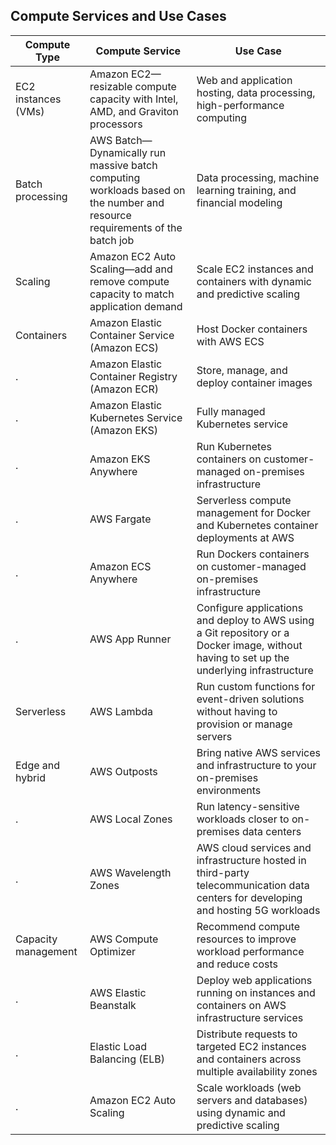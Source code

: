 Compute Services and Use Cases
---

Compute Type  | Compute Service | Use Case
--  | --  | --
EC2 instances (VMs) | Amazon EC2—resizable compute capacity with Intel, AMD, and Graviton processors  | Web and application hosting, data processing, high-performance computing
Batch processing  | AWS Batch—Dynamically run massive batch computing workloads based on the number and resource requirements of the batch job  | Data processing, machine learning training, and financial modeling
Scaling | Amazon EC2 Auto Scaling—add and remove compute capacity to match application demand | Scale EC2 instances and containers with dynamic and predictive scaling
Containers  | Amazon Elastic Container Service (Amazon ECS) | Host Docker containers with AWS ECS
. |  Amazon Elastic Container Registry (Amazon ECR) | Store, manage, and deploy container images
. | Amazon Elastic Kubernetes Service (Amazon EKS)  | Fully managed Kubernetes service
. | Amazon EKS Anywhere | Run Kubernetes containers on customer-managed on-premises infrastructure
. | AWS Fargate | Serverless compute management for Docker and Kubernetes container deployments at AWS
. | Amazon ECS Anywhere | Run Dockers containers on customer-managed on-premises infrastructure
. | AWS App Runner  | Configure applications and deploy to AWS using a Git repository or a Docker image, without having to set up the underlying infrastructure
Serverless  | AWS Lambda  | Run custom functions for event-driven solutions without having to provision or manage servers
Edge and hybrid | AWS Outposts  | Bring native AWS services and infrastructure to your on-premises environments
. | AWS Local Zones | Run latency-sensitive workloads closer to on-premises data centers
. | AWS Wavelength Zones  | AWS cloud services and infrastructure hosted in third-party telecommunication data centers for developing and hosting 5G workloads
Capacity management | AWS Compute Optimizer | Recommend compute resources to improve workload performance and reduce costs
. | AWS Elastic Beanstalk | Deploy web applications running on instances and containers on AWS infrastructure services
. | Elastic Load Balancing (ELB)  | Distribute requests to targeted EC2 instances and containers across multiple availability zones
. | Amazon EC2 Auto Scaling | Scale workloads (web servers and databases) using dynamic and predictive scaling
